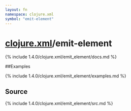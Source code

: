```yaml
---
layout: fn
namespace: clojure.xml
symbol: "emit-element"
---
```


# [clojure.xml](../)/emit-element

{% include 1.4.0/clojure.xml/emit_element/docs.md %}

##Examples

{% include 1.4.0/clojure.xml/emit_element/examples.md %}
## Source
{% include 1.4.0/clojure.xml/emit_element/src.md %}

